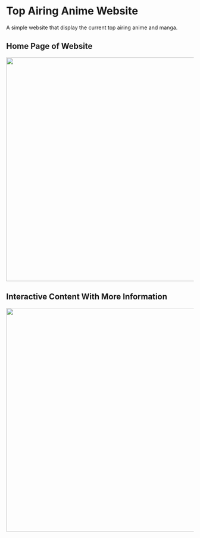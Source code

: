 # Top Airing Anime Website
A simple website that display the current top airing anime and manga.

## Home Page of Website
<img src="https://i.imgur.com/TQSbidW.png" width="600">

## Interactive Content With More Information
<img src="https://i.imgur.com/PMUEFad.png" width="600">
